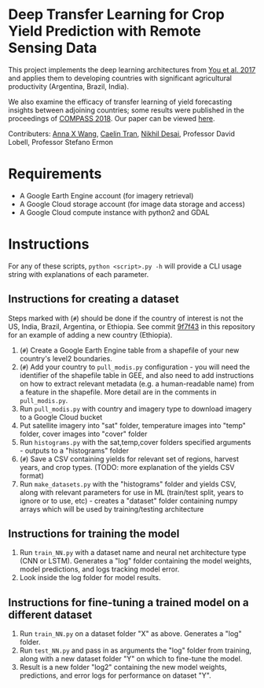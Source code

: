 # Deep  Transfer  Learning  for  Crop  Yield  Prediction  with  Remote Sensing  Data

This project implements the deep learning architectures from [You et al. 2017](http://sustain.stanford.edu/crop-yield-analysis/) and applies them to developing countries with significant agricultural productivity (Argentina, Brazil, India).

We also examine the efficacy of transfer learning of yield forecasting insights between adjoining countries; some results were published in the proceedings of [COMPASS 2018](https://acmcompass.org/program/). Our paper can be viewed [here](https://www.dropbox.com/s/ei49eck573yxi6f/deep-transfer-learning.pdf?dl=0).

Contributers:
[Anna X Wang](annaxw@cs.stanford.edu), [Caelin Tran](caelin@cs.stanford.edu), [Nikhil Desai](nikhild@cs.stanford.edu), Professor David Lobell, Professor Stefano Ermon

# Requirements
- A Google Earth Engine account (for imagery retrieval)
- A Google Cloud storage account (for image data storage and access)
- A Google Cloud compute instance with python2 and GDAL

# Instructions
For any of these scripts, `python <script>.py -h` will provide a CLI usage string with explanations of each parameter.

## Instructions for creating a dataset
Steps marked with (`#`) should be done if the country of interest is not the US, India, Brazil, Argentina, or Ethiopia. See commit [9f7f43](https://github.com/AnnaXWang/deep-transfer-learning-crop-prediction/commit/9f7f4376972e9cefebbb19e7844301332c33d138) in this repository for an example of adding a new country (Ethiopia).

1. (`#`) Create a Google Earth Engine table from a shapefile of your new country's level2 boundaries.
1. (`#`) Add your country to `pull_modis.py` configuration - you will need the identifier of the shapefile table in GEE, and also need to add instructions on how to extract relevant metadata (e.g. a human-readable name) from a feature in the shapefile. More detail are in the comments in `pull_modis.py`.
1. Run `pull_modis.py` with country and imagery type to download imagery to a Google Cloud bucket
2. Put satellite imagery into "sat" folder, temperature images into "temp" folder, cover images into "cover" folder
3. Run `histograms.py` with the sat,temp,cover folders specified arguments - outputs to a "histograms" folder
4. (`#`) Save a CSV containing yields for relevant set of regions, harvest years, and crop types. (TODO: more explanation of the yields CSV format)
4. Run `make_datasets.py` with the "histograms" folder and yields CSV, along with relevant parameters for use in ML (train/test split, years to ignore or to use, etc) - creates a "dataset" folder containing numpy arrays which will be used by training/testing architecture

## Instructions for training the model
1. Run `train_NN.py` with a dataset name and neural net architecture type (CNN or LSTM). Generates a "log" folder containing the model weights, model predictions, and logs tracking model error.
2. Look inside the log folder for model results.

## Instructions for fine-tuning a trained model on a different dataset
1. Run `train_NN.py` on a dataset folder "X" as above. Generates a "log" folder.
1. Run `test_NN.py` and pass in as arguments the "log" folder from training, along with a new dataset folder "Y" on which to fine-tune the model.
2. Result is a new folder "log2" containing the new model weights, predictions, and error logs for performance on dataset "Y".
